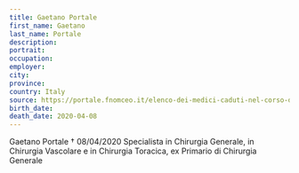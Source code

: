 ```yaml
---
title: Gaetano Portale
first_name: Gaetano
last_name: Portale
description: 
portrait: 
occupation: 
employer: 
city: 
province: 
country: Italy
source: https://portale.fnomceo.it/elenco-dei-medici-caduti-nel-corso-dellepidemia-di-covid-19/
birth_date: 
death_date: 2020-04-08
---
```


Gaetano Portale † 08/04/2020
Specialista in Chirurgia Generale, in Chirurgia Vascolare e in Chirurgia Toracica, ex Primario di Chirurgia Generale